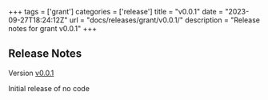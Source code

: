 +++
tags = ['grant']
categories = ['release']
title = "v0.0.1"
date = "2023-09-27T18:24:12Z"
url = "docs/releases/grant/v0.0.1/"
description = "Release notes for grant v0.0.1"
+++

## Release Notes

Version [v0.0.1](https://github.com/anchore/grant/releases/tag/v0.0.1)

Initial release of no code
